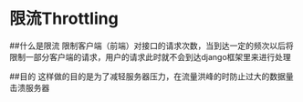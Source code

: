 # 限流Throttling

##什么是限流
限制客户端（前端）对接口的请求次数，当到达一定的频次以后将限制一部分客户端的请求，用户的请求此时就不会到达django框架里来进行处理


##目的
这样做的目的是为了减轻服务器压力，在流量洪峰的时防止过大的数据量击溃服务器


